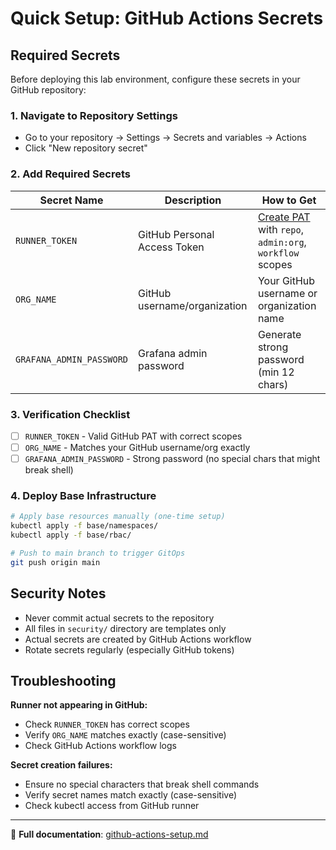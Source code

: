 # Quick Setup: GitHub Actions Secrets

## Required Secrets

Before deploying this lab environment, configure these secrets in your GitHub repository:

### 1. Navigate to Repository Settings
- Go to your repository → Settings → Secrets and variables → Actions
- Click "New repository secret"

### 2. Add Required Secrets

| Secret Name | Description | How to Get |
|-------------|-------------|-------------|
| `RUNNER_TOKEN` | GitHub Personal Access Token | [Create PAT](https://github.com/settings/tokens) with `repo`, `admin:org`, `workflow` scopes |
| `ORG_NAME` | GitHub username/organization | Your GitHub username or organization name |
| `GRAFANA_ADMIN_PASSWORD` | Grafana admin password | Generate strong password (min 12 chars) |

### 3. Verification Checklist

- [ ] `RUNNER_TOKEN` - Valid GitHub PAT with correct scopes
- [ ] `ORG_NAME` - Matches your GitHub username/org exactly
- [ ] `GRAFANA_ADMIN_PASSWORD` - Strong password (no special chars that might break shell)

### 4. Deploy Base Infrastructure

```bash
# Apply base resources manually (one-time setup)
kubectl apply -f base/namespaces/
kubectl apply -f base/rbac/

# Push to main branch to trigger GitOps
git push origin main
```

## Security Notes

- Never commit actual secrets to the repository
- All files in `security/` directory are templates only
- Actual secrets are created by GitHub Actions workflow
- Rotate secrets regularly (especially GitHub tokens)

## Troubleshooting

**Runner not appearing in GitHub:**
- Check `RUNNER_TOKEN` has correct scopes
- Verify `ORG_NAME` matches exactly (case-sensitive)
- Check GitHub Actions workflow logs

**Secret creation failures:**
- Ensure no special characters that break shell commands
- Verify secret names match exactly (case-sensitive)
- Check kubectl access from GitHub runner

---

📖 **Full documentation**: [github-actions-setup.md](github-actions-setup.md)
